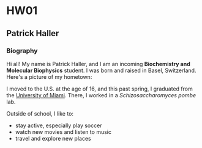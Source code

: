 # HW01

## Patrick Haller   

### Biography   

Hi all! My name is Patrick Haller, and I am an incoming **Biochemistry and Molecular Biophysics** student. I was born and raised in Basel, Switzerland. Here's a picture of my hometown:   

I moved to the U.S. at the age of 16, and this past spring, I graduated from the [University of Miami](https://welcome.miami.edu/). There, I worked in a *Schizosaccharomyces pombe* lab.    

Outside of school, I like to:   
- stay active, especially play soccer
- watch new movies and listen to music   
- travel and explore new places   







